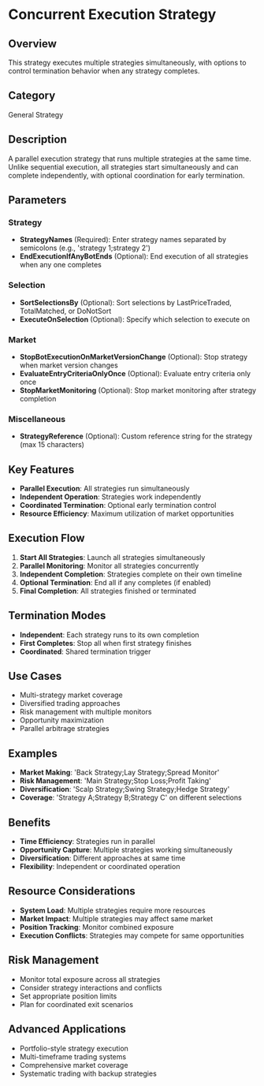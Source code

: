 # Concurrent Execution Strategy

## Overview
This strategy executes multiple strategies simultaneously, with options to control termination behavior when any strategy completes.

## Category
General Strategy

## Description
A parallel execution strategy that runs multiple strategies at the same time. Unlike sequential execution, all strategies start simultaneously and can complete independently, with optional coordination for early termination.

## Parameters

### Strategy
- **StrategyNames** (Required): Enter strategy names separated by semicolons (e.g., 'strategy 1;strategy 2')
- **EndExecutionIfAnyBotEnds** (Optional): End execution of all strategies when any one completes

### Selection
- **SortSelectionsBy** (Optional): Sort selections by LastPriceTraded, TotalMatched, or DoNotSort
- **ExecuteOnSelection** (Optional): Specify which selection to execute on

### Market
- **StopBotExecutionOnMarketVersionChange** (Optional): Stop strategy when market version changes
- **EvaluateEntryCriteriaOnlyOnce** (Optional): Evaluate entry criteria only once
- **StopMarketMonitoring** (Optional): Stop market monitoring after strategy completion

### Miscellaneous
- **StrategyReference** (Optional): Custom reference string for the strategy (max 15 characters)

## Key Features
- **Parallel Execution**: All strategies run simultaneously
- **Independent Operation**: Strategies work independently
- **Coordinated Termination**: Optional early termination control
- **Resource Efficiency**: Maximum utilization of market opportunities

## Execution Flow
1. **Start All Strategies**: Launch all strategies simultaneously
2. **Parallel Monitoring**: Monitor all strategies concurrently
3. **Independent Completion**: Strategies complete on their own timeline
4. **Optional Termination**: End all if any completes (if enabled)
5. **Final Completion**: All strategies finished or terminated

## Termination Modes
- **Independent**: Each strategy runs to its own completion
- **First Completes**: Stop all when first strategy finishes
- **Coordinated**: Shared termination trigger

## Use Cases
- Multi-strategy market coverage
- Diversified trading approaches
- Risk management with multiple monitors
- Opportunity maximization
- Parallel arbitrage strategies

## Examples
- **Market Making**: 'Back Strategy;Lay Strategy;Spread Monitor'
- **Risk Management**: 'Main Strategy;Stop Loss;Profit Taking'
- **Diversification**: 'Scalp Strategy;Swing Strategy;Hedge Strategy'
- **Coverage**: 'Strategy A;Strategy B;Strategy C' on different selections

## Benefits
- **Time Efficiency**: Strategies run in parallel
- **Opportunity Capture**: Multiple strategies working simultaneously
- **Diversification**: Different approaches at same time
- **Flexibility**: Independent or coordinated operation

## Resource Considerations
- **System Load**: Multiple strategies require more resources
- **Market Impact**: Multiple strategies may affect same market
- **Position Tracking**: Monitor combined exposure
- **Execution Conflicts**: Strategies may compete for same opportunities

## Risk Management
- Monitor total exposure across all strategies
- Consider strategy interactions and conflicts
- Set appropriate position limits
- Plan for coordinated exit scenarios

## Advanced Applications
- Portfolio-style strategy execution
- Multi-timeframe trading systems
- Comprehensive market coverage
- Systematic trading with backup strategies
